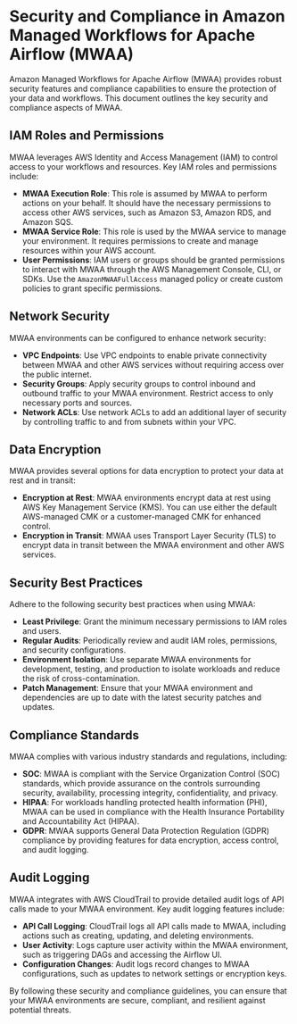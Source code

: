 # Security and Compliance in Amazon Managed Workflows for Apache Airflow (MWAA)

Amazon Managed Workflows for Apache Airflow (MWAA) provides robust security features and compliance capabilities to ensure the protection of your data and workflows. This document outlines the key security and compliance aspects of MWAA.

## IAM Roles and Permissions

MWAA leverages AWS Identity and Access Management (IAM) to control access to your workflows and resources. Key IAM roles and permissions include:

- **MWAA Execution Role**: This role is assumed by MWAA to perform actions on your behalf. It should have the necessary permissions to access other AWS services, such as Amazon S3, Amazon RDS, and Amazon SQS.
- **MWAA Service Role**: This role is used by the MWAA service to manage your environment. It requires permissions to create and manage resources within your AWS account.
- **User Permissions**: IAM users or groups should be granted permissions to interact with MWAA through the AWS Management Console, CLI, or SDKs. Use the `AmazonMWAAFullAccess` managed policy or create custom policies to grant specific permissions.

## Network Security

MWAA environments can be configured to enhance network security:

- **VPC Endpoints**: Use VPC endpoints to enable private connectivity between MWAA and other AWS services without requiring access over the public internet.
- **Security Groups**: Apply security groups to control inbound and outbound traffic to your MWAA environment. Restrict access to only necessary ports and sources.
- **Network ACLs**: Use network ACLs to add an additional layer of security by controlling traffic to and from subnets within your VPC.

## Data Encryption

MWAA provides several options for data encryption to protect your data at rest and in transit:

- **Encryption at Rest**: MWAA environments encrypt data at rest using AWS Key Management Service (KMS). You can use either the default AWS-managed CMK or a customer-managed CMK for enhanced control.
- **Encryption in Transit**: MWAA uses Transport Layer Security (TLS) to encrypt data in transit between the MWAA environment and other AWS services.

## Security Best Practices

Adhere to the following security best practices when using MWAA:

- **Least Privilege**: Grant the minimum necessary permissions to IAM roles and users.
- **Regular Audits**: Periodically review and audit IAM roles, permissions, and security configurations.
- **Environment Isolation**: Use separate MWAA environments for development, testing, and production to isolate workloads and reduce the risk of cross-contamination.
- **Patch Management**: Ensure that your MWAA environment and dependencies are up to date with the latest security patches and updates.

## Compliance Standards

MWAA complies with various industry standards and regulations, including:

- **SOC**: MWAA is compliant with the Service Organization Control (SOC) standards, which provide assurance on the controls surrounding security, availability, processing integrity, confidentiality, and privacy.
- **HIPAA**: For workloads handling protected health information (PHI), MWAA can be used in compliance with the Health Insurance Portability and Accountability Act (HIPAA).
- **GDPR**: MWAA supports General Data Protection Regulation (GDPR) compliance by providing features for data encryption, access control, and audit logging.

## Audit Logging

MWAA integrates with AWS CloudTrail to provide detailed audit logs of API calls made to your MWAA environment. Key audit logging features include:

- **API Call Logging**: CloudTrail logs all API calls made to MWAA, including actions such as creating, updating, and deleting environments.
- **User Activity**: Logs capture user activity within the MWAA environment, such as triggering DAGs and accessing the Airflow UI.
- **Configuration Changes**: Audit logs record changes to MWAA configurations, such as updates to network settings or encryption keys.

By following these security and compliance guidelines, you can ensure that your MWAA environments are secure, compliant, and resilient against potential threats.